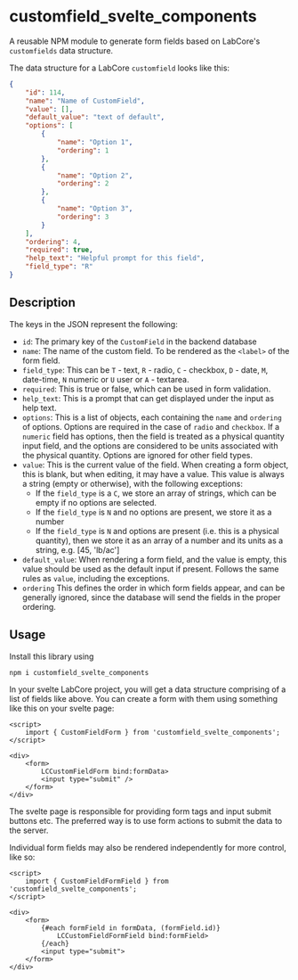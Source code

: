 # customfield_svelte_components

A reusable NPM module to generate form fields based on LabCore's `customfields` data structure.

The data structure for a LabCore `customfield` looks like this:

```json
{
	"id": 114,
	"name": "Name of CustomField",
	"value": [],
	"default_value": "text of default",
	"options": [
		{
			"name": "Option 1",
			"ordering": 1
		},
		{
			"name": "Option 2",
			"ordering": 2
		},
		{
			"name": "Option 3",
			"ordering": 3
		}
	],
	"ordering": 4,
	"required": true,
	"help_text": "Helpful prompt for this field",
	"field_type": "R"
}
```

## Description

The keys in the JSON represent the following:

- `id`: The primary key of the `CustomField` in the backend database
- `name`: The name of the custom field. To be rendered as the `<label>` of the form field.
- `field_type`: This can be `T` - text, `R` - radio, `C` - checkbox, `D` - date, `M`, date-time, `N` numeric or `U` user or `A` - textarea.
- `required`: This is true or false, which can be used in form validation.
- `help_text`: This is a prompt that can get displayed under the input as help text.
- `options`: This is a list of objects, each containing the `name` and `ordering` of options. Options are required in the case of `radio`
  and `checkbox`. If a `numeric` field has options, then the field is treated as a physical quantity input field, and the options are
  considered to be units associated with the physical quantity. Options are ignored for other field types.
- `value`: This is the current value of the field. When creating a form object, this is blank, but when editing, it may have a value. This value is always a string (empty or otherwise), with the following exceptions:
  - If the `field_type` is a `C`, we store an array of strings, which can be empty if no options are selected.
  - If the `field_type` is `N` and no options are present, we store it as a number
  - If the `field_type` is `N` and options are present (i.e. this is a physical quantity), then we store it as an array of a number and its units as a string, e.g. [45, 'lb/ac']
- `default_value`: When rendering a form field, and the value is empty, this value should be used as the default input if present. Follows the same rules as `value`, including the exceptions.
- `ordering` This defines the order in which form fields appear, and can be generally ignored, since the database will send the
  fields in the proper ordering.

## Usage

Install this library using

```
npm i customfield_svelte_components
```

In your svelte LabCore project, you will get a data structure comprising of a list of fields like above. You can create a form with them using something like this on your svelte page:

```svelte
<script>
	import { CustomFieldForm } from 'customfield_svelte_components';
</script>

<div>
	<form>
		LCCustomFieldForm bind:formData>
		<input type="submit" />
	</form>
</div>
```

The svelte page is responsible for providing form tags and input submit buttons etc. The preferred way is to use form actions to submit the data to the server.

Individual form fields may also be rendered independently for more control, like so:

```svelte
<script>
    import { CustomFieldFormField } from 'customfield_svelte_components';
</script>

<div>
    <form>
        {#each formField in formData, (formField.id)}
            LCCustomFieldFormField bind:formField>
        {/each}
        <input type="submit">
    </form>
</div>
```
